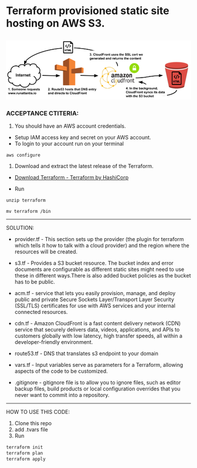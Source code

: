 # Terraform provisioned static site hosting on AWS S3.
![aws](s3.png)
---
### ACCEPTANCE CTITERIA:
1. You should have an AWS account credentials. 
* Setup IAM access key and secret on your AWS account.
* To login to your account run on your terminal 
```
aws configure
```
1. Download and extract the  latest release of the Terraform. 

* [Download Terraform - Terraform by HashiCorp](https://www.terraform.io/downloads.html)

* Run 
```
unzip terraform
```
```
mv terraform /bin
```
---
  SOLUTION: 
* provider.tf - This section sets up the provider (the plugin for terraform which tells it how to talk with a cloud provider) and the region where the resources will be created. 

* s3.tf - Provides a S3 bucket resource. The bucket index and error documents are configurable as different static sites might need to use these in different ways.There is also added bucket policies as the bucket has to be public.
* acm.tf - service that lets you easily provision, manage, and deploy public and private Secure Sockets Layer/Transport Layer Security (SSL/TLS) certificates for use with AWS services and your internal connected resources.
* cdn.tf - Amazon CloudFront is a fast content delivery network (CDN) service that securely delivers data, videos, applications, and APIs to customers globally with low latency, high transfer speeds, all within a developer-friendly environment. 
* route53.tf - DNS that translates s3 endpoint to your domain
* vars.tf - Input variables serve as parameters for a Terraform, allowing aspects of the code to be customized.

* .gitignore - gitignore file is to allow you to ignore files, such as editor backup files, build products or local configuration overrides that you never want to commit into a repository.
---
  HOW TO USE THIS CODE:

1. Clone this repo
2. add .tvars file
3. Run 
```
terraform init
terraform plan
terraform apply
```
